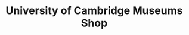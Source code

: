---
title: "University of Cambridge Museums Shop"
url: /cambridge/university-of-cambridge-museums-shop/
shop: gift
---